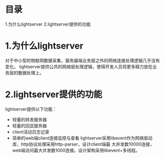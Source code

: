 目录
====================
1.为什么lightserver
2.lightserver提供的功能


1.为什么lightserver
====================
对于中小型的物联网数据采集，服务器端业务层之外的网络连接处理逻辑几乎没有变化。
lightserver提供公共的网络层处理逻辑，使得开发人员将更多精力放在业务层的数据处理上。


2.lightserver提供的功能
====================
lightserver提供以下功能：
- 轻量的转发服务器
- 轻量的回显服务器
- client活动日志记录
- 简单的web端client连接监控与查看
lightserver采用libevent作为网络驱动库，http协议处理采用http-parser，设计client端最
大并发数10000连接，web端访问最大并发数1000连接。设计架构采用libevent+多线程。
